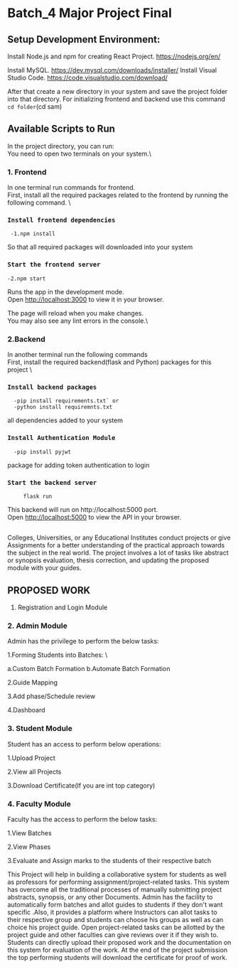 # Batch_4 Major Project Final

## Setup Development Environment:
Install Node.js and npm for creating React Project.
     https://nodejs.org/en/

Install MySQL.
      https://dev.mysql.com/downloads/installer/
Install Visual Studio Code.
       https://code.visualstudio.com/download/

After that create a new directory in your system and save the project folder into that directory. For initializing frontend and backend use this command `cd folder`(cd sam) 

## Available Scripts to Run

In the project directory, you can run:\
You need to open two terminals on your system.\
### 1. Frontend
In one terminal run commands for frontend.\
First, install all the required packages related to the frontend by running the following command. \

### `Install frontend dependencies`
     -1.npm install 
So that all required packages will downloaded into your system
### `Start the frontend server`
    -2.npm start

Runs the app in the development mode.\
Open [http://localhost:3000](http://localhost:3000) to view it in your browser.

The page will reload when you make changes.\
You may also see any lint errors in the console.\



### 2.Backend
In another terminal run the following commands \
First, install the required backend(flask and Python) packages for this project \

### `Install backend packages`
      -pip install requirements.txt` or 
      -python install requiremnts.txt
all dependencies added to your system
### `Install Authentication Module`
      -pip install pyjwt
package for adding token authentication to login

### `Start the backend server`
         flask run
This backend will run on http://localhost:5000 port.\
Open [http://localhost:5000](http://localhost:5000) to view the API in your browser.


##

Colleges, Universities, or any Educational Institutes conduct projects or give Assignments for a better understanding of the practical approach towards the subject in the real world. The project involves a lot of tasks like abstract or synopsis evaluation, thesis correction, and updating the proposed module with your guides.



## PROPOSED WORK


1. Registration and Login Module

### 2. Admin Module
Admin has the privilege to perform the below tasks:

1.Forming Students into Batches: \

   a.Custom Batch Formation
   b.Automate Batch Formation

2.Guide Mapping

3.Add phase/Schedule review

4.Dashboard


   
   
### 3. Student Module
Student has an access to perform below operations:

1.Upload Project

2.View all Projects

3.Download Certificate(If you are int top category)

### 4. Faculty Module
Faculty has the access to perform the below tasks:

1.View Batches

2.View Phases

3.Evaluate and Assign marks to the students of their respective batch

This Project will help in building a collaborative system for students as well as professors for performing assignment/project-related tasks. This system has overcome all the traditional processes of manually submitting project abstracts, synopsis, or any other Documents. Admin has the facility to automatically form batches and allot guides to students if they don't want specific .Also, it provides a platform where Instructors can allot tasks to their respective group and students can choose his groups as well as can choice his project guide. Open project-related tasks can be allotted by the project guide and other faculties can give reviews over it if they wish to. Students can directly upload their proposed work and the documentation on this system for evaluation of the work. At the end of the project submission the top performing students will download the certificate for proof of work.
